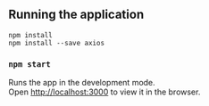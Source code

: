 ## Running the application

`npm install`<br>
`npm install --save axios`

### `npm start`

Runs the app in the development mode.<br />
Open [http://localhost:3000](http://localhost:3000) to view it in the browser.


